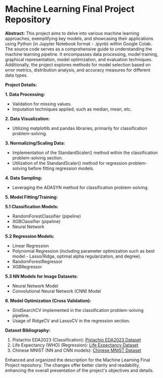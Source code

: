 # Machine Learning Final Project Repository

**Abstract:**
This project aims to delve into various machine learning approaches, exemplifying key models, and showcasing their applications using Python (in Jupyter Notebook format - .ipynb) within Google Colab. The source code serves as a comprehensive guide to understanding the machine learning pipeline. It encompasses data processing, model training, graphical representation, model optimization, and evaluation techniques. Additionally, the project explores methods for model selection based on error metrics, distribution analysis, and accuracy measures for different data types.

**Project Details:**

**1. Data Processing:**
   - Validation for missing values.
   - Imputation techniques applied, such as median, mean, etc.

**2. Data Visualization:**
   - Utilizing matplotlib and pandas libraries, primarily for classification problem-solving.

**3. Normalizing/Scaling Data:**
   - Implementation of the StandardScaler() method within the classification problem-solving section.
   - Utilization of the StandardScaler() method for regression problem-solving before fitting regression models.

**4. Data Sampling:**
   - Leveraging the ADASYN method for classification problem-solving.

**5. Model Fitting/Training:**

   **5.1 Classification Models:**
   - RandomForestClassifier (pipeline)
   - XGBClassifier (pipeline)
   - Neural Network

   **5.2 Regression Models:**
   - Linear Regression
   - Polynomial Regression (including parameter optimization such as best model - Lasso/Ridge, optimal alpha regularization, and degree).
   - RandomForestRegressor
   - XGBRegressor

   **5.3 NN Models for Image Datasets:**
   - Neural Network Model
   - Convolutional Neural Network (CNN) Model

**6. Model Optimization (Cross Validation):**
   - GridSearchCV implemented in the classification problem-solving pipeline.
   - Usage of RidgeCV and LassoCV in the regression section.

**Dataset Bibliography:**
1. Pistachio EDA2023 (Classification): [Pistachio EDA2023 Dataset](https://www.kaggle.com/code/aaditshukla/pistachio-eda2023/input?select=pistachio.csv)
2. Life Expectancy (WHO) (Regression): [Life Expectancy Dataset](https://www.kaggle.com/datasets/kumarajarshi/life-expectancy-who)
3. Chinese MNIST (NN and CNN models): [Chinese MNIST Dataset](https://www.kaggle.com/datasets/gpreda/chinese-mnist)


Enhanced and organized the description for the Machine Learning Final Project repository. The changes offer better clarity and readability, enhancing the overall presentation of the project's objectives and details.
